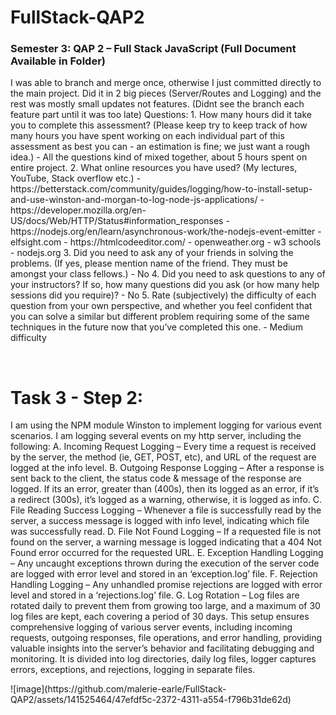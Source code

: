 # FullStack-QAP2
<h3>Semester 3: QAP 2 – Full Stack JavaScript (Full Document Available in Folder)</h3>
<p>I was able to branch and merge once, otherwise I just committed directly to the main project. Did it in 2 big pieces (Server/Routes and Logging) and the rest was mostly small updates not features. (Didnt see the branch each feature part until it was too late)
Questions:
1. How many hours did it take you to complete this assessment? (Please keep try to keep track of how many hours you have spent working on each individual part of this assessment as best you can - an estimation is fine; we just want a rough idea.)
- All the questions kind of mixed together, about 5 hours spent on entire project.
2. What online resources you have used? (My lectures, YouTube, Stack overflow etc.)
- https://betterstack.com/community/guides/logging/how-to-install-setup-and-use-winston-and-morgan-to-log-node-js-applications/
- https://developer.mozilla.org/en-US/docs/Web/HTTP/Status#information_responses
- https://nodejs.org/en/learn/asynchronous-work/the-nodejs-event-emitter
- elfsight.com
- https://htmlcodeeditor.com/
- openweather.org
- w3 schools
- nodejs.org
3. Did you need to ask any of your friends in solving the problems. (If yes, please mention name of the friend. They must be amongst your class fellows.)
- No
4. Did you need to ask questions to any of your instructors? If so, how many questions did you ask (or how many help sessions did you require)?
- No
5. Rate (subjectively) the difficulty of each question from your own perspective, and whether you feel confident that you can solve a similar but different problem requiring some of the same techniques in the future now that you’ve completed this one.
- Medium difficulty</p>
<br />
<h1>Task 3 - Step 2: </h1>
<p>I am using the NPM module Winston to implement logging for various event scenarios. I am logging several events on my http server, including the following:
A.	Incoming Request Logging – Every time a request is received by the server, the method (ie, GET, POST, etc), and URL of the request are logged at the info level.
B.	Outgoing Response Logging – After a response is sent back to the client, the status code & message of the response are logged. If its an error, greater than (400s), then its logged as an error, if it’s a redirect (300s), it’s logged as a warning, otherwise, it is logged as info.
C.	File Reading Success Logging – Whenever a file is successfully read by the server, a success message is logged with info level, indicating which file was successfully read.
D.	File Not Found Logging – If a requested file is not found on the server, a warning message is logged indicating that a 404 Not Found error occurred for the requested URL.
E.	Exception Handling Logging – Any uncaught exceptions thrown during the execution of the server code are logged with error level and stored in an ‘exception.log’ file.
F.	Rejection Handling Logging – Any unhandled promise rejections are logged with error level and stored in a ‘rejections.log’ file.
G.	Log Rotation – Log files are rotated daily to prevent them from growing too large, and a maximum of 30 log files are kept, each covering a period of 30 days. 
This setup ensures comprehensive logging of various server events, including incoming requests, outgoing responses, file operations, and error handling, providing valuable insights into the server’s behavior and facilitating debugging and monitoring. It is divided into log directories, daily log files, logger captures errors, exceptions, and rejections, logging in separate files. </p>
![image](https://github.com/malerie-earle/FullStack-QAP2/assets/141525464/47efdf5c-2372-4311-a554-f796b31de62d)

